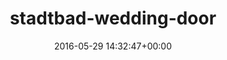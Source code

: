 ---
title:		"stadtbad-wedding-door"
type:		"photos"
mediatype:		"upload"
location:		"TBC"
date:		"2016-05-29 14:32:47+00:00"
album:		"abandoned"
filename:		"stadtbad-wedding-door.md"
series:		""
cl_public_id:		"abandoned/stadtbad-wedding-door"
cl_version:		1497000035
format:		"tiff"
bytes:		1416564
width:		810
height:		1440
colours:
- "#010101"
- "#070501"
- "#1F180D"
- "#040200"
- "#20160F"
- "#775E41"
exposure_mode:		"Auto"
program:		"Aperture-priority AE"
aperture:		"2.8"
focal_length:		"24.0 mm"
iso:		"500"
shutter_speed:		"1/40"
metering:		"Spot"
flash:		"Off, Did not fire"
white_balance:		"As Shot"
colour_temp:		"7050"
has_crop:		"false"
orientation:		"Horizontal (normal)"
camera_model:		"NIKON D800"
lens_info:		"24-70mm f/2.8"
artist:		"No artist info"
x_resolution:		"300"
y_resolution:		"300"
---